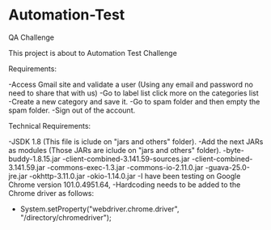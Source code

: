 # Automation-Test
QA Challenge

This project is about to Automation Test Challenge

Requirements:

-Access Gmail site and validate a user (Using any email and password no need to share that with us)
-Go to label list click more on the categories list
-Create a new category and save it.
-Go to spam folder and then empty the spam folder.
-Sign out of the account.

Technical Requirements:

-JSDK 1.8 (This file is iclude on "jars and others" folder).
-Add the next JARs as modules (Those JARs are iclude on "jars and others" folder).
  -byte-buddy-1.8.15.jar
  -client-combined-3.141.59-sources.jar
  -client-combined-3.141.59.jar
  -commons-exec-1.3.jar
  -commons-io-2.11.0.jar
  -guava-25.0-jre.jar
  -okhttp-3.11.0.jar
  -okio-1.14.0.jar
-I have been testing on Google Chrome version 101.0.4951.64,
-Hardcoding needs to be added to the Chrome driver as follows: 
  - System.setProperty("webdriver.chrome.driver", "/directory/chromedriver"); 
